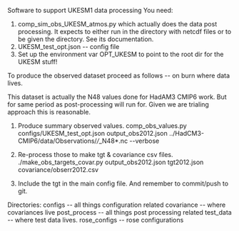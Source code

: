 Software to support UKESM1 data processing
You need:
1) comp_sim_obs_UKESM_atmos.py which actually does the data post processing. 
   It expects to either run in the directory with netcdf files or 
   to be given the directory. See its documentation. 
2) UKESM_test_opt.json -- config file
3) Set up the environment var OPT_UKESM to point to the root dir for the UKESM stuff!

To produce the observed dataset proceed as follows -- on burn where
data lives. 

 This dataset is actually the N48 values done for HadAM3 CMIP6
work. But for same period as post-processing will run for. Given we
are trialing approach this is reasonable.

1) Produce summary observed values. 
comp_obs_values.py configs/UKESM_test_opt.json output_obs2012.json  ../HadCM3-CMIP6/data/Observations/*/*_N48*.nc --verbose

2) Re-process those to make tgt & covariance csv files.
./make_obs_targets_covar.py output_obs2012.json tgt2012.json covariance/obserr2012.csv

3) Include the tgt in the main config file. 
And remember to commit/push to git.

Directories:
configs -- all things configuration related
covariance -- where covariances live
post_process -- all things post processing related
test_data -- where test data lives. 
rose_configs -- rose configurations
